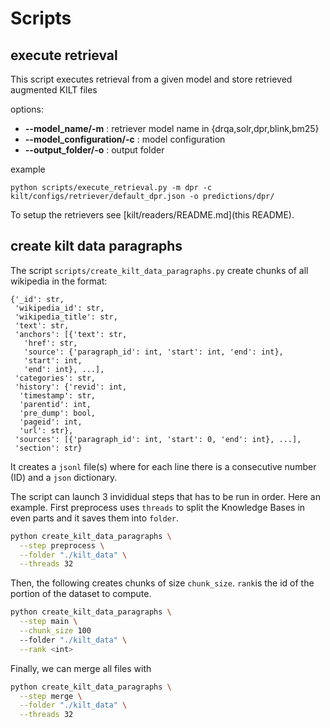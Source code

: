 # Scripts

## execute retrieval

This script executes retrieval from a given model and store retrieved augmented KILT files

options:
* __--model_name/-m__ : retriever model name in {drqa,solr,dpr,blink,bm25}
* __--model_configuration/-c__ : model configuration 
* __--output_folder/-o__ : output folder


example
```
python scripts/execute_retrieval.py -m dpr -c kilt/configs/retriever/default_dpr.json -o predictions/dpr/
```

To setup the retrievers see [kilt/readers/README.md](this README).


## create kilt data paragraphs
The script `scripts/create_kilt_data_paragraphs.py` create chunks of all wikipedia in the format:
```
{'_id': str,
 'wikipedia_id': str,
 'wikipedia_title': str,
 'text': str,
 'anchors': [{'text': str,
   'href': str,
   'source': {'paragraph_id': int, 'start': int, 'end': int},
   'start': int,
   'end': int}, ...],
 'categories': str,
 'history': {'revid': int,
  'timestamp': str,
  'parentid': int,
  'pre_dump': bool,
  'pageid': int,
  'url': str},
 'sources': [{'paragraph_id': int, 'start': 0, 'end': int}, ...],
 'section': str}
```
It creates a `jsonl` file(s) where for each line there is a consecutive number (ID) and a `json` dictionary.

The script can launch 3 invididual steps that has to be run in order. Here an example. First preprocess uses `threads` to split the Knowledge Bases in even parts and it saves them into `folder`.
```bash
python create_kilt_data_paragraphs \
  --step preprocess \
  --folder "./kilt_data" \
  --threads 32
```

Then, the following creates chunks of size `chunk_size`. `rank`is the id of the portion of the dataset to compute. 
```bash
python create_kilt_data_paragraphs \
  --step main \
  --chunk_size 100
  --folder "./kilt_data" \
  --rank <int> 
```

Finally, we can merge all files with
```bash
python create_kilt_data_paragraphs \
  --step merge \
  --folder "./kilt_data" \
  --threads 32
```

